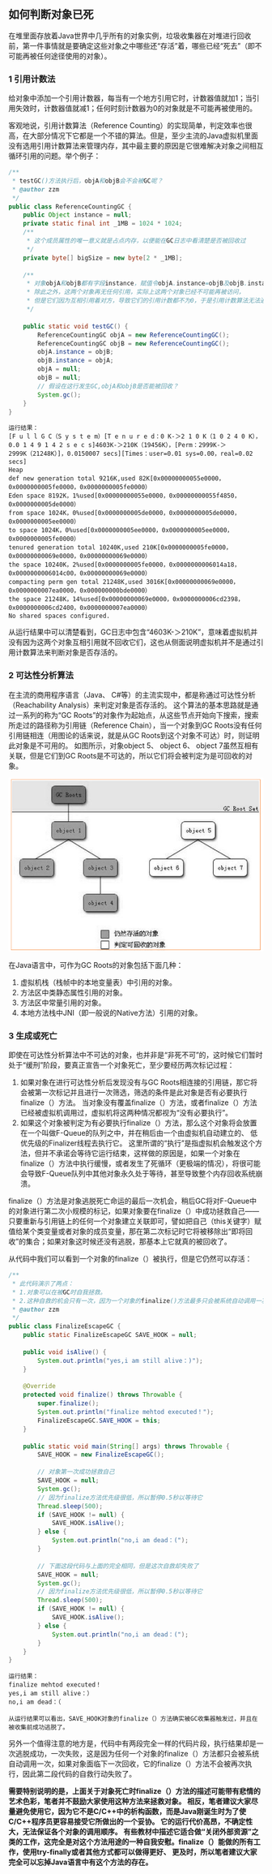 ## 如何判断对象已死

在堆里面存放着Java世界中几乎所有的对象实例，垃圾收集器在对堆进行回收前，第一件事情就是要确定这些对象之中哪些还“存活”着，哪些已经“死去”（即不可能再被任何途径使用的对象）。

### 1 引用计数法

给对象中添加一个引用计数器，每当有一个地方引用它时，计数器值就加1；当引用失效时，计数器值就减1；任何时刻计数器为0的对象就是不可能再被使用的。

客观地说，引用计数算法（Reference Counting）的实现简单，判定效率也很高，在大部分情况下它都是一个不错的算法。但是，至少主流的Java虚拟机里面没有选用引用计数算法来管理内存，其中最主要的原因是它很难解决对象之间相互循环引用的问题。举个例子：

```java
/**
 * testGC()方法执行后，objA和objB会不会被GC呢？
 * @author zzm
 */
public class ReferenceCountingGC {
    public Object instance = null;
    private static final int _1MB = 1024 * 1024;
    /**
     * 这个成员属性的唯一意义就是占点内存，以便能在GC日志中看清楚是否被回收过
     */
    private byte[] bigSize = new byte[2 * _1MB];

    /**
     * 对象objA和objB都有字段instance，赋值令objA.instance=objB及objB.instance=objA，
     * 除此之外，这两个对象再无任何引用，实际上这两个对象已经不可能再被访问，
     * 但是它们因为互相引用着对方，导致它们的引用计数都不为0，于是引用计数算法无法通知GC收集器回收它们。
     */

    public static void testGC() {
        ReferenceCountingGC objA = new ReferenceCountingGC();
        ReferenceCountingGC objB = new ReferenceCountingGC();
        objA.instance = objB;
        objB.instance = objA;
        objA = null;
        objB = null;
        // 假设在这行发生GC,objA和objB是否能被回收？
        System.gc();
    }
}
```

```
运行结果：
[F u l l G C（S y s t e m）[T e n u r e d：0 K-＞2 1 0 K（1 0 2 4 0 K），0.0 1 4 9 1 4 2 s e c s]4603K-＞210K（19456K），[Perm：2999K-＞
2999K（21248K）]，0.0150007 secs][Times：user=0.01 sys=0.00，real=0.02 secs]
Heap
def new generation total 9216K,used 82K[0x00000000055e0000，0x0000000005fe0000，0x0000000005fe0000）
Eden space 8192K，1%used[0x00000000055e0000，0x00000000055f4850，0x0000000005de0000）
from space 1024K，0%used[0x0000000005de0000，0x0000000005de0000，0x0000000005ee0000）
to space 1024K，0%used[0x0000000005ee0000，0x0000000005ee0000，0x0000000005fe0000）
tenured generation total 10240K,used 210K[0x0000000005fe0000，0x00000000069e0000，0x00000000069e0000）
the space 10240K，2%used[0x0000000005fe0000，0x0000000006014a18，0x0000000006014c00，0x00000000069e0000）
compacting perm gen total 21248K,used 3016K[0x00000000069e0000，0x0000000007ea0000，0x000000000bde0000）
the space 21248K，14%used[0x00000000069e0000，0x0000000006cd2398，0x0000000006cd2400，0x0000000007ea0000）
No shared spaces configured.
```

从运行结果中可以清楚看到，GC日志中包含“4603K-＞210K”，意味着虚拟机并没有因为这两个对象互相引用就不回收它们，这也从侧面说明虚拟机并不是通过引用计数算法来判断对象是否存活的。

### 2 可达性分析算法

在主流的商用程序语言（Java、 C\#等）的主流实现中，都是称通过可达性分析（Reachability Analysis）来判定对象是否存活的。 这个算法的基本思路就是通过一系列的称为“GC Roots”的对象作为起始点，从这些节点开始向下搜索，搜索所走过的路径称为引用链（Reference Chain），当一个对象到GC Roots没有任何引用链相连（用图论的话来说，就是从GC Roots到这个对象不可达）时，则证明此对象是不可用的。 如图所示，对象object 5、 object 6、 object 7虽然互相有关联，但是它们到GC Roots是不可达的，所以它们将会被判定为是可回收的对象。

![](/assets/QQ图片20180321110914.png)

在Java语言中，可作为GC Roots的对象包括下面几种：

1. 虚拟机栈（栈帧中的本地变量表）中引用的对象。
2. 方法区中类静态属性引用的对象。
3. 方法区中常量引用的对象。
4. 本地方法栈中JNI（即一般说的Native方法）引用的对象。

### 3 生成或死亡

即使在可达性分析算法中不可达的对象，也并非是“非死不可”的，这时候它们暂时处于“缓刑”阶段，要真正宣告一个对象死亡，至少要经历两次标记过程：

1. 如果对象在进行可达性分析后发现没有与GC Roots相连接的引用链，那它将会被第一次标记并且进行一次筛选，筛选的条件是此对象是否有必要执行finalize（）方法。 当对象没有覆盖finalize（）方法，或者finalize（）方法已经被虚拟机调用过，虚拟机将这两种情况都视为“没有必要执行”。
2. 如果这个对象被判定为有必要执行finalize（）方法，那么这个对象将会放置在一个叫做F-Queue的队列之中，并在稍后由一个由虚拟机自动建立的、 低优先级的Finalizer线程去执行它。 这里所谓的“执行”是指虚拟机会触发这个方法，但并不承诺会等待它运行结束，这样做的原因是，如果一个对象在finalize（）方法中执行缓慢，或者发生了死循环（更极端的情况），将很可能会导致F-Queue队列中其他对象永久处于等待，甚至导致整个内存回收系统崩溃。

finalize（）方法是对象逃脱死亡命运的最后一次机会，稍后GC将对F-Queue中的对象进行第二次小规模的标记，如果对象要在finalize（）中成功拯救自己——只要重新与引用链上的任何一个对象建立关联即可，譬如把自己（this关键字）赋值给某个类变量或者对象的成员变量，那在第二次标记时它将被移除出“即将回收”的集合；如果对象这时候还没有逃脱，那基本上它就真的被回收了。  

从代码中我们可以看到一个对象的finalize（）被执行，但是它仍然可以存活：

```java
/**
 * 此代码演示了两点： 
 * 1.对象可以在被GC时自我拯救。
 * 2.这种自救的机会只有一次，因为一个对象的finalize()方法最多只会被系统自动调用一次
 * @author zzm
 */
public class FinalizeEscapeGC {
	public static FinalizeEscapeGC SAVE_HOOK = null;

	public void isAlive() {
		System.out.println("yes,i am still alive：)");
	}

	@Override
	protected void finalize() throws Throwable {
		super.finalize();
		System.out.println("finalize mehtod executed！");
		FinalizeEscapeGC.SAVE_HOOK = this;
	}

	public static void main(String[] args) throws Throwable {
		SAVE_HOOK = new FinalizeEscapeGC();
		
		// 对象第一次成功拯救自己
		SAVE_HOOK = null;
		System.gc();
		// 因为finalize方法优先级很低，所以暂停0.5秒以等待它
		Thread.sleep(500);
		if (SAVE_HOOK != null) {
			SAVE_HOOK.isAlive();
		} else {
			System.out.println("no,i am dead：(");
		} 
		
		// 下面这段代码与上面的完全相同，但是这次自救却失败了
		SAVE_HOOK = null;
		System.gc();
		// 因为finalize方法优先级很低，所以暂停0.5秒以等待它
		Thread.sleep(500);
		if (SAVE_HOOK != null) {
			SAVE_HOOK.isAlive();
		} else {
			System.out.println("no,i am dead：(");
		}
	}
}
```

```
运行结果：
finalize mehtod executed！
yes,i am still alive：）
no,i am dead：（

从运行结果可以看出，SAVE_HOOK对象的finalize（）方法确实被GC收集器触发过，并且在被收集前成功逃脱了。
```

另外一个值得注意的地方是，代码中有两段完全一样的代码片段，执行结果却是一次逃脱成功，一次失败，这是因为任何一个对象的finalize（）方法都只会被系统自动调用一次，如果对象面临下一次回收，它的finalize（）方法不会被再次执行，因此第二段代码的自救行动失败了。

**需要特别说明的是，上面关于对象死亡时finalize（）方法的描述可能带有悲情的艺术色彩，笔者并不鼓励大家使用这种方法来拯救对象。 相反，笔者建议大家尽量避免使用它，因为它不是C/C++中的析构函数，而是Java刚诞生时为了使C/C++程序员更容易接受它所做出的一个妥协。 它的运行代价高昂，不确定性大，无法保证各个对象的调用顺序。 有些教材中描述它适合做“关闭外部资源”之类的工作，这完全是对这个方法用途的一种自我安慰。finalize（）能做的所有工作，使用try-finally或者其他方式都可以做得更好、 更及时，所以笔者建议大家完全可以忘掉Java语言中有这个方法的存在。**

